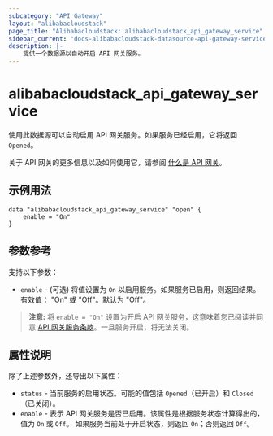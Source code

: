 ```yaml
---
subcategory: "API Gateway"
layout: "alibabacloudstack"
page_title: "Alibabacloudstack: alibabacloudstack_api_gateway_service"
sidebar_current: "docs-alibabacloudstack-datasource-api-gateway-service"
description: |-
    提供一个数据源以自动开启 API 网关服务。
---
```


# alibabacloudstack_api_gateway_service  

使用此数据源可以自动启用 API 网关服务。如果服务已经启用，它将返回 `Opened`。  

关于 API 网关的更多信息以及如何使用它，请参阅 [什么是 API 网关](https://www.alibabacloud.com/help/product/29462.htm)。  



## 示例用法  

```
data "alibabacloudstack_api_gateway_service" "open" {
	enable = "On"
}
```

## 参数参考

支持以下参数：  

* `enable` - (可选) 将值设置为 `On` 以启用服务。如果服务已启用，则返回结果。有效值： "On" 或 "Off"。默认为 "Off"。  

> **注意:** 将 `enable = "On"` 设置为开启 API 网关服务，这意味着您已阅读并同意 [API 网关服务条款](https://help.aliyun.com/document_detail/35391.html)。一旦服务开启，将无法关闭。  

## 属性说明  

除了上述参数外，还导出以下属性：  

* `status` - 当前服务的启用状态。可能的值包括 `Opened`（已开启）和 `Closed`（已关闭）。  
* `enable` - 表示 API 网关服务是否已启用。该属性是根据服务状态计算得出的，值为 `On` 或 `Off`。 如果服务当前处于开启状态，则返回 `On`；否则返回 `Off`。  

